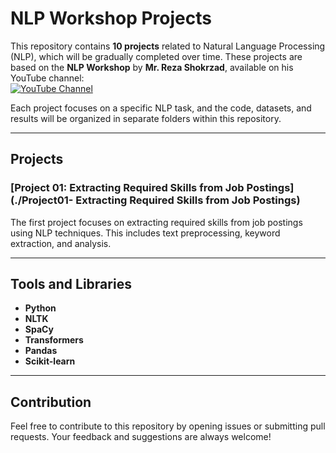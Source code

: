 # NLP Workshop Projects

This repository contains **10 projects** related to Natural Language Processing (NLP), which will be gradually completed over time. These projects are based on the **NLP Workshop** by **Mr. Reza Shokrzad**, available on his YouTube channel:  
[![YouTube Channel](https://img.shields.io/badge/YouTube-@RezaShokrzad-red)](https://www.youtube.com/@RezaShokrzad)

Each project focuses on a specific NLP task, and the code, datasets, and results will be organized in separate folders within this repository.

---

## Projects

### [Project 01: Extracting Required Skills from Job Postings](./Project01- Extracting Required Skills from Job Postings)  
The first project focuses on extracting required skills from job postings using NLP techniques. This includes text preprocessing, keyword extraction, and analysis.  

---


## Tools and Libraries
- **Python**
- **NLTK**
- **SpaCy**
- **Transformers**
- **Pandas**
- **Scikit-learn**

---

## Contribution
Feel free to contribute to this repository by opening issues or submitting pull requests. Your feedback and suggestions are always welcome!